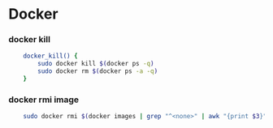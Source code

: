 Docker
======

### docker kill
```bash
    docker_kill() {
        sudo docker kill $(docker ps -q)
        sudo docker rm $(docker ps -a -q)
    }
```

### docker rmi <none> image
```bash
    sudo docker rmi $(docker images | grep "^<none>" | awk "{print $3}")
```
